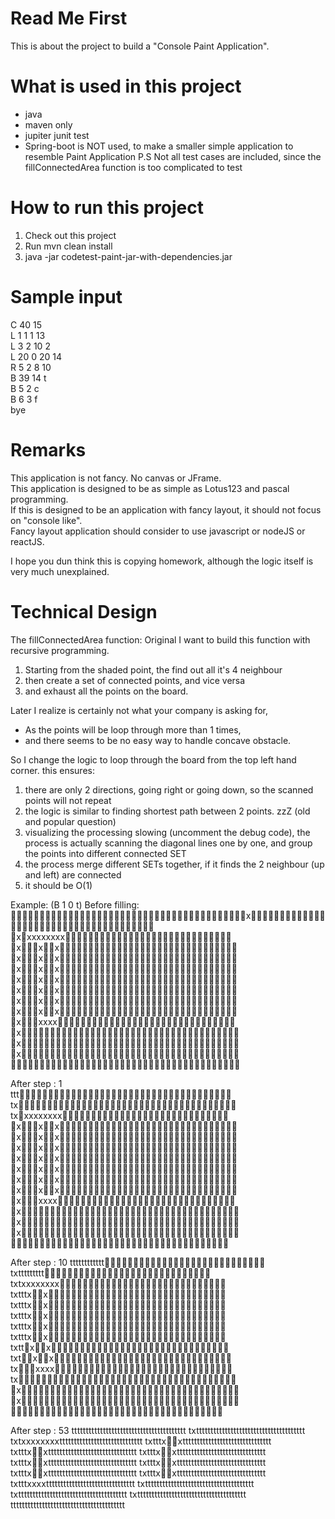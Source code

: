 # Read Me First
This is about the project to build a "Console Paint Application".

# What is used in this project
* java
* maven only
* jupiter junit test
* Spring-boot is NOT used, to make a smaller simple application to resemble Paint Application
P.S Not all test cases are included, since the fillConnectedArea function is too complicated to test

# How to run this project
1. Check out this project
2. Run mvn clean install
3. java -jar codetest-paint-jar-with-dependencies.jar

# Sample input
C 40 15  
L 1 1 1 13  
L 3 2 10 2  
L 20 0 20 14  
R 5 2 8 10  
B 39 14 t  
B 5 2 c  
B 6 3 f  
bye  

# Remarks
This application is not fancy. No canvas or JFrame.  
This application is designed to be as simple as Lotus123 and pascal programming.  
If this is designed to be an application with fancy layout, it should not focus on "console like".  
Fancy layout application should consider to use javascript or nodeJS or reactJS.  

I hope you dun think this is copying homework, although the logic itself is very much unexplained.

# Technical Design
The fillConnectedArea function:
Original I want to build this function with recursive programming.  
1. Starting from the shaded point, the find out all it's 4 neighbour  
2. then create a set of connected points, and vice versa  
3. and exhaust all the points on the board.  

Later I realize is certainly not what your company is asking for,  
* As the points will be loop through more than 1 times,  
* and there seems to be no easy way to handle concave obstacle.  

So I change the logic to loop through the board from the top left hand corner. this ensures:  
1. there are only 2 directions, going right or going down, so the scanned points will not repeat  
2. the logic is similar to finding shortest path between 2 points. zzZ (old and popular question)  
3. visualizing the processing slowing (uncomment the debug code), the process is actually scanning the diagonal lines one by one, and group the points into different connected SET  
4. the process merge different SETs together, if it finds the 2 neighbour (up and left) are connected  
5. it should be O(1)  

Example:  (B 1 0 t)
Before filling:  

x
xxxxxxxxx
xxx
xxx
xxx
xxx
xxx
xxx
xxx
xxxxx
x
x
x

  
After step : 1  
ttt
tx
txxxxxxxxx
xxx
xxx
xxx
xxx
xxx
xxx
xxx
xxxxx
x
x
x

  
After step : 10
tttttttttttt
txttttttttt
txtxxxxxxxx
txtttxx
txtttxx
txtttxx
txtttxx
txtttxx
txttxx
txtxx
txxxxx
tx
x
x

  
After step : 53
tttttttttttttttttttttttttttttttttttttttt
txtttttttttttttttttttttttttttttttttttttt
txtxxxxxxxxttttttttttttttttttttttttttttt
txtttxxttttttttttttttttttttttttttttttt
txtttxxttttttttttttttttttttttttttttttt
txtttxxttttttttttttttttttttttttttttttt
txtttxxttttttttttttttttttttttttttttttt
txtttxxttttttttttttttttttttttttttttttt
txtttxxttttttttttttttttttttttttttttttt
txtttxxttttttttttttttttttttttttttttttt
txtttxxxxttttttttttttttttttttttttttttttt
txtttttttttttttttttttttttttttttttttttttt
txtttttttttttttttttttttttttttttttttttttt
txtttttttttttttttttttttttttttttttttttttt
tttttttttttttttttttttttttttttttttttttttt